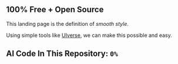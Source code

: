 ## 100% Free + Open Source

This landing page is the definition of *smooth style*.

Using simple tools like [UIverse](https://uiverse.io/), we can make this possible and easy.

## AI Code In This Repository: ```0%```
